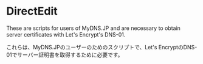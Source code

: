 # DirectEdit
These are scripts for users of MyDNS.JP and are necessary to obtain server certificates with Let's Encrypt's DNS-01.

これらは、MyDNS.JPのユーザーのためのスクリプトで、Let's EncryptのDNS-01でサーバー証明書を取得するために必要です。

